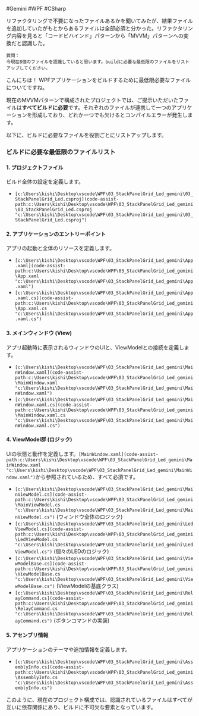#Gemini #WPF #CSharp 

リファクタリングで不要になったファイルあるかを聞いてみたが、結果ファイルを追加していたがもとからあるファイルは全部必須と分かった。リファクタリング内容を見ると「コードビハインド」パターンから「MVVM」パターンへの変換だと認識した。


```
質問：
今現在8個のファイルを認識していると思います。buildに必要な最低限のファイルをリストアップしてください。
```

こんにちは！ WPFアプリケーションをビルドするために最低限必要なファイルについてですね。

現在のMVVMパターンで構成されたプロジェクトでは、ご提示いただいたファイルは**すべてビルドに必要**です。それぞれのファイルが連携して一つのアプリケーションを形成しており、どれか一つでも欠けるとコンパイルエラーが発生します。

以下に、ビルドに必要なファイルを役割ごとにリストアップします。

### ビルドに必要な最低限のファイルリスト

#### 1. プロジェクトファイル

ビルド全体の設定を定義します。

- `[c:\Users\kishi\Desktop\vscode\WPF\03_StackPanelGrid_Led_gemini\03_StackPanelGrid_Led.csproj](code-assist-path:c:\Users\kishi\Desktop\vscode\WPF\03_StackPanelGrid_Led_gemini\03_StackPanelGrid_Led.csproj "c:\Users\kishi\Desktop\vscode\WPF\03_StackPanelGrid_Led_gemini\03_StackPanelGrid_Led.csproj")`

#### 2. アプリケーションのエントリーポイント

アプリの起動と全体のリソースを定義します。

- `[c:\Users\kishi\Desktop\vscode\WPF\03_StackPanelGrid_Led_gemini\App.xaml](code-assist-path:c:\Users\kishi\Desktop\vscode\WPF\03_StackPanelGrid_Led_gemini\App.xaml "c:\Users\kishi\Desktop\vscode\WPF\03_StackPanelGrid_Led_gemini\App.xaml")`
- `[c:\Users\kishi\Desktop\vscode\WPF\03_StackPanelGrid_Led_gemini\App.xaml.cs](code-assist-path:c:\Users\kishi\Desktop\vscode\WPF\03_StackPanelGrid_Led_gemini\App.xaml.cs "c:\Users\kishi\Desktop\vscode\WPF\03_StackPanelGrid_Led_gemini\App.xaml.cs")`

#### 3. メインウィンドウ (View)

アプリ起動時に表示されるウィンドウのUIと、ViewModelとの接続を定義します。

- `[c:\Users\kishi\Desktop\vscode\WPF\03_StackPanelGrid_Led_gemini\MainWindow.xaml](code-assist-path:c:\Users\kishi\Desktop\vscode\WPF\03_StackPanelGrid_Led_gemini\MainWindow.xaml "c:\Users\kishi\Desktop\vscode\WPF\03_StackPanelGrid_Led_gemini\MainWindow.xaml")`
- `[c:\Users\kishi\Desktop\vscode\WPF\03_StackPanelGrid_Led_gemini\MainWindow.xaml.cs](code-assist-path:c:\Users\kishi\Desktop\vscode\WPF\03_StackPanelGrid_Led_gemini\MainWindow.xaml.cs "c:\Users\kishi\Desktop\vscode\WPF\03_StackPanelGrid_Led_gemini\MainWindow.xaml.cs")`

#### 4. ViewModel群 (ロジック)

UIの状態と動作を定義します。`[MainWindow.xaml](code-assist-path:c:\Users\kishi\Desktop\vscode\WPF\03_StackPanelGrid_Led_gemini\MainWindow.xaml "c:\Users\kishi\Desktop\vscode\WPF\03_StackPanelGrid_Led_gemini\MainWindow.xaml")`から参照されているため、すべて必須です。

- `[c:\Users\kishi\Desktop\vscode\WPF\03_StackPanelGrid_Led_gemini\MainViewModel.cs](code-assist-path:c:\Users\kishi\Desktop\vscode\WPF\03_StackPanelGrid_Led_gemini\MainViewModel.cs "c:\Users\kishi\Desktop\vscode\WPF\03_StackPanelGrid_Led_gemini\MainViewModel.cs")` (ウィンドウ全体のロジック)
- `[c:\Users\kishi\Desktop\vscode\WPF\03_StackPanelGrid_Led_gemini\LedViewModel.cs](code-assist-path:c:\Users\kishi\Desktop\vscode\WPF\03_StackPanelGrid_Led_gemini\LedViewModel.cs "c:\Users\kishi\Desktop\vscode\WPF\03_StackPanelGrid_Led_gemini\LedViewModel.cs")` (個々のLEDのロジック)
- `[c:\Users\kishi\Desktop\vscode\WPF\03_StackPanelGrid_Led_gemini\ViewModelBase.cs](code-assist-path:c:\Users\kishi\Desktop\vscode\WPF\03_StackPanelGrid_Led_gemini\ViewModelBase.cs "c:\Users\kishi\Desktop\vscode\WPF\03_StackPanelGrid_Led_gemini\ViewModelBase.cs")` (ViewModelの基底クラス)
- `[c:\Users\kishi\Desktop\vscode\WPF\03_StackPanelGrid_Led_gemini\RelayCommand.cs](code-assist-path:c:\Users\kishi\Desktop\vscode\WPF\03_StackPanelGrid_Led_gemini\RelayCommand.cs "c:\Users\kishi\Desktop\vscode\WPF\03_StackPanelGrid_Led_gemini\RelayCommand.cs")` (ボタンコマンドの実装)

#### 5. アセンブリ情報

アプリケーションのテーマや追加情報を定義します。

- `[c:\Users\kishi\Desktop\vscode\WPF\03_StackPanelGrid_Led_gemini\AssemblyInfo.cs](code-assist-path:c:\Users\kishi\Desktop\vscode\WPF\03_StackPanelGrid_Led_gemini\AssemblyInfo.cs "c:\Users\kishi\Desktop\vscode\WPF\03_StackPanelGrid_Led_gemini\AssemblyInfo.cs")`

このように、現在のプロジェクト構成では、認識されているファイルはすべてが互いに依存関係にあり、ビルドに不可欠な要素となっています。


